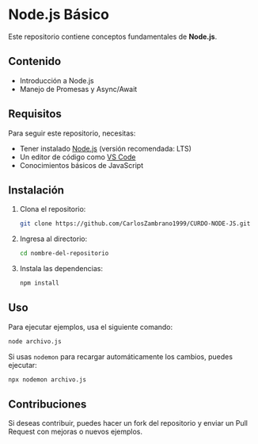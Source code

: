 # Node.js Básico

Este repositorio contiene conceptos fundamentales de **Node.js**.

## Contenido

- Introducción a Node.js
- Manejo de Promesas y Async/Await

## Requisitos

Para seguir este repositorio, necesitas:

- Tener instalado [Node.js](https://nodejs.org/) (versión recomendada: LTS)
- Un editor de código como [VS Code](https://code.visualstudio.com/)
- Conocimientos básicos de JavaScript

## Instalación

1. Clona el repositorio:
   ```sh
   git clone https://github.com/CarlosZambrano1999/CURDO-NODE-JS.git
   ```
2. Ingresa al directorio:
   ```sh
   cd nombre-del-repositorio
   ```
3. Instala las dependencias:
   ```sh
   npm install
   ```

## Uso

Para ejecutar ejemplos, usa el siguiente comando:

```sh
node archivo.js
```

Si usas `nodemon` para recargar automáticamente los cambios, puedes ejecutar:

```sh
npx nodemon archivo.js
```

## Contribuciones

Si deseas contribuir, puedes hacer un fork del repositorio y enviar un Pull Request con mejoras o nuevos ejemplos.

